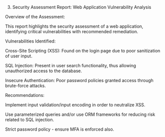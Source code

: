 3. Security Assessment Report: Web Application Vulnerability Analysis

Overview of the Assessment:

This report highlights the security assessment of a web application, identifying critical vulnerabilities with recommended remediation.

Vulnerabilities Identified:

Cross-Site Scripting (XSS): Found on the login page due to poor sanitization of user input.

SQL Injection: Present in user search functionality, thus allowing unauthorized access to the database.

Insecure Authentication: Poor password policies granted access through brute-force attacks.

Recommendations:

Implement input validation/input encoding in order to neutralize XSS.

Use parameterized queries and/or use ORM frameworks for reducing risk related to SQL injection.

Strict password policy - ensure MFA is enforced also.
